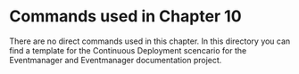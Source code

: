 # Commands used in Chapter 10

There are no direct commands used in this chapter. In this directory you can find a template for the Continuous Deployment scencario for the Eventmanager and Eventmanager documentation project.
